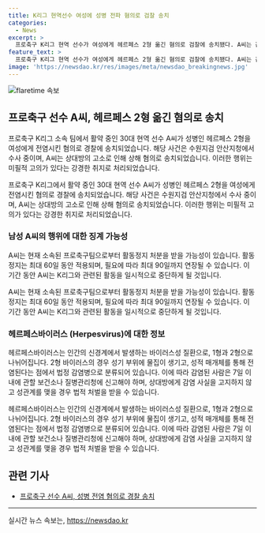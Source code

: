 ```yaml
---
title: K리그 현역선수 여성에 성병 전파 혐의로 검찰 송치
categories:
  - News
excerpt: >
  프로축구 K리그 현역 선수가 여성에게 헤르페스 2형 옮긴 혐의로 검찰에 송치됐다. A씨는 감염된 상태를 알면서도 성관계를 가진 것으로 알려졌으며, 경찰은 미필적 고의가 있다고 판단해 상해 혐의를 적용했다. A 선수의 행동에 대한 판단 결과에 따라 활동정지 처분을 검토 중이며, 헤르페스바이러스 2형은 법정 감염병으로 분류돼 있어 감염자는 상대방에게 고지해야 한다. 해당 사건은 수원지검 안산지청에서 수사 중이며, 관련된 소속구단은 경위서를 요청받았다. K리그 관련 활동 정지는 최대 90일까지 연장 가능하다.
feature_text: >
  프로축구 K리그 현역 선수가 여성에게 헤르페스 2형 옮긴 혐의로 검찰에 송치됐다. A씨는 감염된 상태를 알면서도 성관계를 가진 것으로 알려졌으며, 경찰은 미필적 고의가 있다고 판단해 상해 혐의를 적용했다. A 선수의 행동에 대한 판단 결과에 따라 활동정지 처분을 검토 중이며, 헤르페스바이러스 2형은 법정 감염병으로 분류돼 있어 감염자는 상대방에게 고지해야 한다. 해당 사건은 수원지검 안산지청에서 수사 중이며, 관련된 소속구단은 경위서를 요청받았다. K리그 관련 활동 정지는 최대 90일까지 연장 가능하다.
image: 'https://newsdao.kr/res/images/meta/newsdao_breakingnews.jpg'
---
```


<p><img src="https://newsdao.kr/res/images/meta/newsdao_breakingnews.jpg" alt="flaretime 속보" /></p>

<h2 data-ke-size="size26">프로축구 선수 A씨, 헤르페스 2형 옮긴 혐의로 송치</h2>

<p>프로축구 K리그 소속 팀에서 활약 중인 30대 현역 선수 A씨가 성병인 헤르페스 2형을 여성에게 전염시킨 혐의로 경찰에 송치되었습니다. 해당 사건은 수원지검 안산지청에서 수사 중이며, A씨는 상대방의 고소로 인해 상해 혐의로 송치되었습니다. 이러한 행위는 미필적 고의가 있다는 강경한 취지로 처리되었습니다.</p>

<p data-ke-size="size16">프로축구 K리그에서 활약 중인 30대 현역 선수 A씨가 성병인 헤르페스 2형을 여성에게 전염시킨 혐의로 경찰에 송치되었습니다. 해당 사건은 수원지검 안산지청에서 수사 중이며, A씨는 상대방의 고소로 인해 상해 혐의로 송치되었습니다. 이러한 행위는 미필적 고의가 있다는 강경한 취지로 처리되었습니다.</p>

<h3>남성 A씨의 행위에 대한 징계 가능성</h3>

<p>A씨는 현재 소속된 프로축구팀으로부터 활동정지 처분을 받을 가능성이 있습니다. 활동정지는 최대 60일 동안 적용되며, 필요에 따라 최대 90일까지 연장될 수 있습니다. 이 기간 동안 A씨는 K리그와 관련된 활동을 일시적으로 중단하게 될 것입니다.</p>

<p data-ke-size="size16">A씨는 현재 소속된 프로축구팀으로부터 활동정지 처분을 받을 가능성이 있습니다. 활동정지는 최대 60일 동안 적용되며, 필요에 따라 최대 90일까지 연장될 수 있습니다. 이 기간 동안 A씨는 K리그와 관련된 활동을 일시적으로 중단하게 될 것입니다.</p>

<h3>헤르페스바이러스 (Herpesvirus)에 대한 정보</h3>

<p>헤르페스바이러스는 인간의 신경계에서 발생하는 바이러스성 질환으로, 1형과 2형으로 나뉘어집니다. 2형 바이러스의 경우 성기 부위에 물집이 생기고, 성적 매개체를 통해 전염된다는 점에서 법정 감염병으로 분류되어 있습니다. 이에 따라 감염된 사람은 7일 이내에 관할 보건소나 질병관리청에 신고해야 하며, 상대방에게 감염 사실을 고지하지 않고 성관계를 맺을 경우 법적 처벌을 받을 수 있습니다.</p>

<p data-ke-size="size16">헤르페스바이러스는 인간의 신경계에서 발생하는 바이러스성 질환으로, 1형과 2형으로 나뉘어집니다. 2형 바이러스의 경우 성기 부위에 물집이 생기고, 성적 매개체를 통해 전염된다는 점에서 법정 감염병으로 분류되어 있습니다. 이에 따라 감염된 사람은 7일 이내에 관할 보건소나 질병관리청에 신고해야 하며, 상대방에게 감염 사실을 고지하지 않고 성관계를 맺을 경우 법적 처벌을 받을 수 있습니다.</p>

<h2 data-ke-size="size26">관련 기사</h2>

<ul>
<li><a href="https://news.naver.com/main/read.nhn?mode=LSD&mid=sec&sid1=102&oid=001&aid=0013071601" target="_blank">프로축구 선수 A씨, 성병 전염 혐의로 경찰 송치</a></li>
</ul>

<hr>
실시간 뉴스 속보는, <a href="https://newsdao.kr" rel="dofollow">https://newsdao.kr</a>


